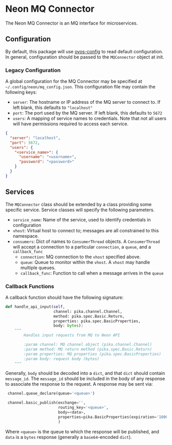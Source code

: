 # Neon MQ Connector
The Neon MQ Connector is an MQ interface for microservices.

## Configuration
By default, this package will use [ovos-config](https://github.com/openvoiceos/ovos-config)
to read default configuration. In general, configuration should be passed to the
`MQConnector` object at init.

### Legacy Configuration
A global configuration for the MQ Connector may be specified at `~/.config/neon/mq_config.json`. This configuration file 
may contain the following keys:
 - `server`: The hostname or IP address of the MQ server to connect to. If left blank, this defaults to `"localhost"`
 - `port`: The port used by the MQ server. If left blank, this defaults to `5672`
 - `users`: A mapping of service names to credentials. Note that not all users will have permissions required to access each service.

```json
{
  "server": "localhost",
  "port": 5672,
  "users": {
    "<service_name>": {
      "username": "<username>",
      "password": "<password>"
    }
  }
}
```

## Services
The `MQConnector` class should be extended by a class providing some specific service.
Service classes will specify the following parameters.
 - `service_name`: Name of the service, used to identify credentials in configuration
 - `vhost`: Virtual host to connect to; messages are all constrained to this namespace.
 - `consumers`: Dict of names to `ConsumerThread` objects. A `ConsumerThread` will accept a connection to a particular `connection`, a `queue`, and a `callback_func`
   - `connection`: MQ connection to the `vhost` specified above.
   - `queue`: Queue to monitor within the `vhost`. A `vhost` may handle multiple queues.
   - `callback_func`: Function to call when a message arrives in the `queue`

### Callback Functions
A callback function should have the following signature:
```python
def handle_api_input(self,
                     channel: pika.channel.Channel,
                     method: pika.spec.Basic.Return,
                     properties: pika.spec.BasicProperties,
                     body: bytes):
    """
        Handles input requests from MQ to Neon API

        :param channel: MQ channel object (pika.channel.Channel)
        :param method: MQ return method (pika.spec.Basic.Return)
        :param properties: MQ properties (pika.spec.BasicProperties)
        :param body: request body (bytes)
    """
```
Generally, `body` should be decoded into a `dict`, and that `dict` should contain `message_id`. The `message_id` should 
be included in the body of any response to associate the response to the request.
A response may be sent via:
```python
 channel.queue_declare(queue='<queue>')

 channel.basic_publish(exchange='',
                       routing_key='<queue>',
                       body=<data>,
                       properties=pika.BasicProperties(expiration='1000')
                       )
```
Where `<queue>` is the queue to which the response will be published, and `data` is a `bytes` response (generally a `base64`-encoded `dict`).
